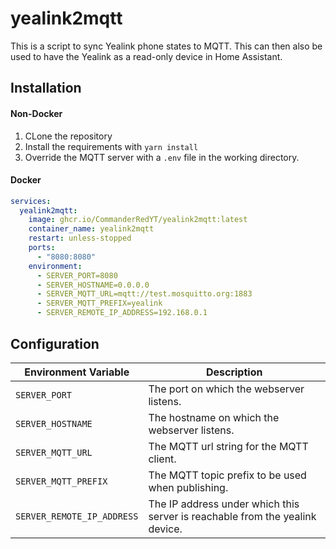 # yealink2mqtt

This is a script to sync Yealink phone states to MQTT. This can then also be used to have the Yealink as a read-only
device in Home Assistant.

## Installation

#### Non-Docker

1. CLone the repository
2. Install the requirements with `yarn install`
3. Override the MQTT server with a `.env` file in the working directory.

#### Docker

```yaml
services:
  yealink2mqtt:
    image: ghcr.io/CommanderRedYT/yealink2mqtt:latest
    container_name: yealink2mqtt
    restart: unless-stopped
    ports:
      - "8080:8080"
    environment:
      - SERVER_PORT=8080
      - SERVER_HOSTNAME=0.0.0.0
      - SERVER_MQTT_URL=mqtt://test.mosquitto.org:1883
      - SERVER_MQTT_PREFIX=yealink
      - SERVER_REMOTE_IP_ADDRESS=192.168.0.1
```

## Configuration

| Environment Variable       | Description                                                                  |
|----------------------------|------------------------------------------------------------------------------|
| `SERVER_PORT`              | The port on which the webserver listens.                                     |
| `SERVER_HOSTNAME`          | The hostname on which the webserver listens.                                 |
| `SERVER_MQTT_URL`          | The MQTT url string for the MQTT client.                                     |
| `SERVER_MQTT_PREFIX`       | The MQTT topic prefix to be used when publishing.                            |
| `SERVER_REMOTE_IP_ADDRESS` | The IP address under which this server is reachable from the yealink device. |
